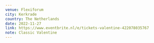 ```yaml
---
venue: Flexiforum
city: Kerkrade
country: The Netherlands
date: 2022-11-27
link: https://www.eventbrite.nl/e/tickets-valentine-422078035767
note: Classic Valentine
---
```

